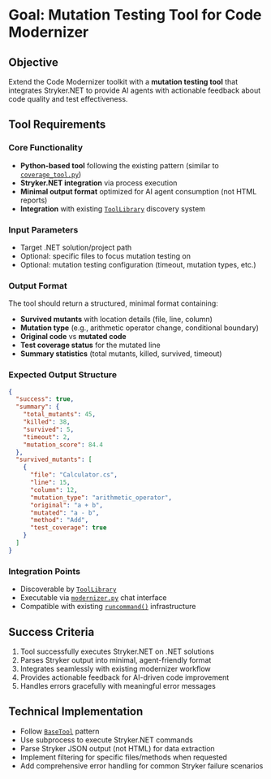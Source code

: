 # Goal: Mutation Testing Tool for Code Modernizer

## Objective
Extend the Code Modernizer toolkit with a **mutation testing tool** that integrates Stryker.NET to provide AI agents with actionable feedback about code quality and test effectiveness.

## Tool Requirements

### Core Functionality
- **Python-based tool** following the existing pattern (similar to [`coverage_tool.py`](modernizer/tools/coverage_tool.py:6))
- **Stryker.NET integration** via process execution
- **Minimal output format** optimized for AI agent consumption (not HTML reports)
- **Integration** with existing [`ToolLibrary`](modernizer/tools/tool_library.py:13) discovery system

### Input Parameters
- Target .NET solution/project path
- Optional: specific files to focus mutation testing on
- Optional: mutation testing configuration (timeout, mutation types, etc.)

### Output Format
The tool should return a structured, minimal format containing:
- **Survived mutants** with location details (file, line, column)
- **Mutation type** (e.g., arithmetic operator change, conditional boundary)
- **Original code** vs **mutated code**
- **Test coverage status** for the mutated line
- **Summary statistics** (total mutants, killed, survived, timeout)

### Expected Output Structure
```json
{
  "success": true,
  "summary": {
    "total_mutants": 45,
    "killed": 38,
    "survived": 5,
    "timeout": 2,
    "mutation_score": 84.4
  },
  "survived_mutants": [
    {
      "file": "Calculator.cs",
      "line": 15,
      "column": 12,
      "mutation_type": "arithmetic_operator",
      "original": "a + b",
      "mutated": "a - b",
      "method": "Add",
      "test_coverage": true
    }
  ]
}
```

### Integration Points
- Discoverable by [`ToolLibrary`](modernizer/tools/tool_library.py:13)
- Executable via [`modernizer.py`](modernizer/modernizer.py:1) chat interface
- Compatible with existing [`runcommand()`](modernizer/tools/tool_library.py:80) infrastructure

## Success Criteria
1. Tool successfully executes Stryker.NET on .NET solutions
2. Parses Stryker output into minimal, agent-friendly format
3. Integrates seamlessly with existing modernizer workflow
4. Provides actionable feedback for AI-driven code improvement
5. Handles errors gracefully with meaningful error messages

## Technical Implementation
- Follow [`BaseTool`](modernizer/tools/base_tool.py) pattern
- Use subprocess to execute Stryker.NET commands
- Parse Stryker JSON output (not HTML) for data extraction
- Implement filtering for specific files/methods when requested
- Add comprehensive error handling for common Stryker failure scenarios
